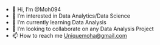 - 👋 Hi, I’m @Moh094
- 👀 I’m interested in Data Analytics/Data Science 
- 🌱 I’m currently learning Data Analysis 
- 💞️ I’m looking to collaborate on any Data Analysis Project
- 📫 How to reach me Uniquemoha@gmail.com

<!---
Moh094/Moh094 is a ✨ special ✨ repository because its `README.md` (this file) appears on your GitHub profile.
You can click the Preview link to take a look at your changes.
--->
